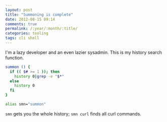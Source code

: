 ```yaml
---
layout: post
title: "Summoning is complete"
date: 2012-08-15 09:14
comments: true
permalink: /:year/:month/:title/
categories: tooling
tags: cli shell
---
```


I'm a lazy developer and an even lazier sysadmin. This is my history search
function.

```bash
summon () {
  if (( $# >= 1 )); then
    history 0|grep -e "$*"
  else
    history 0
  fi
}

alias smn="summon"
```

`smn` gets you the whole history; `smn curl` finds all curl commands.
